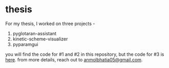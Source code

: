 # thesis

For my thesis, I worked on three projects - 
1) pyglotaran-assistant
2) kinetic-scheme-visualizer
3) pyparamgui

you will find the code for #1 and #2 in this repository, but the code for #3 is [here](https://github.com/glotaran/PyParamGUI/tree/develop).
from more details, reach out to anmolbhatia05@gmail.com.
